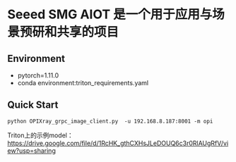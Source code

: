 # Seeed SMG AIOT 是一个用于应用与场景预研和共享的项目


## Environment
  - pytorch=1.11.0
  - conda environment:triton_requirements.yaml

## Quick Start

```python OPIXray_grpc_image_client.py  -u 192.168.8.187:8001 -m opi```

Triton上的示例model：https://drive.google.com/file/d/1RcHK_gthCXHsJLeDOUQ6c3r0RlAUgRfV/view?usp=sharing
